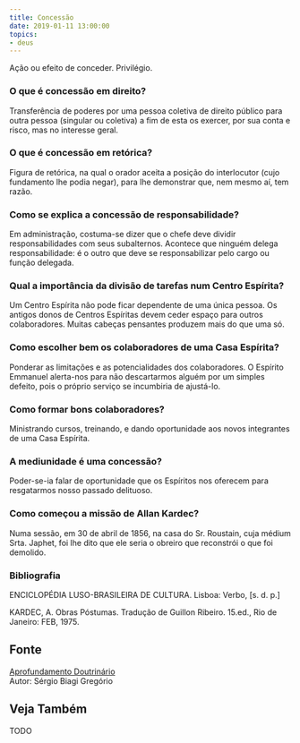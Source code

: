 ```yaml
---
title: Concessão
date: 2019-01-11 13:00:00
topics: 
- deus
---
```


Ação ou efeito de conceder. Privilégio.

### O que é concessão em direito?
Transferência de poderes por uma pessoa coletiva de direito público para
outra pessoa (singular ou coletiva) a fim de esta os exercer, por sua
conta e risco, mas no interesse geral.

### O que é concessão em retórica?
Figura de retórica, na qual o orador aceita a posição do interlocutor
(cujo fundamento lhe podia negar), para lhe demonstrar que, nem mesmo
aí, tem razão.

### Como se explica a concessão de responsabilidade?
Em administração, costuma-se dizer que o chefe deve dividir
responsabilidades com seus subalternos. Acontece que ninguém delega
responsabilidade: é o outro que deve se responsabilizar pelo cargo ou
função delegada.

### Qual a importância da divisão de tarefas num Centro Espírita?
Um Centro Espírita não pode ficar dependente de uma única pessoa. Os
antigos donos de Centros Espíritas devem ceder espaço para outros
colaboradores. Muitas cabeças pensantes produzem mais do que uma só.

### Como escolher bem os colaboradores de uma Casa Espírita?
Ponderar as limitações e as potencialidades dos colaboradores. O
Espírito Emmanuel alerta-nos para não descartarmos alguém por um simples
defeito, pois o próprio serviço se incumbiria de ajustá-lo.

### Como formar bons colaboradores?
Ministrando cursos, treinando, e dando oportunidade aos novos
integrantes de uma Casa Espírita.

### A mediunidade é uma concessão?
Poder-se-ia falar de oportunidade que os Espíritos nos oferecem para
resgatarmos nosso passado delituoso.

### Como começou a missão de Allan Kardec?
Numa sessão, em 30 de abril de 1856, na casa do Sr. Roustain, cuja
médium Srta. Japhet, foi lhe dito que ele seria o obreiro que reconstrói
o que foi demolido.


### Bibliografia
ENCICLOPÉDIA LUSO-BRASILEIRA DE CULTURA. Lisboa: Verbo, \[s. d. p.\]

KARDEC, A. Obras Póstumas. Tradução de Guillon Ribeiro. 15.ed., Rio de
Janeiro: FEB, 1975.

## Fonte
[Aprofundamento Doutrinário](https://sites.google.com/view/aprofundamentodoutrinario/concessão)  
Autor: Sérgio Biagi Gregório


## Veja Também
TODO



